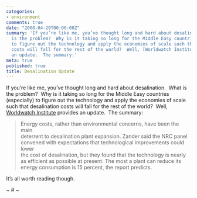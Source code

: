 ```yaml
---
categories:
- environment
comments: true
date: "2008-04-29T00:00:00Z"
summary: 'If you’re like me, you’ve thought long and hard about desalination.  What
  is the problem?  Why is it taking so long for the Middle Easy countries (especially)
  to figure out the technology and apply the economies of scale such that desalination
  costs will fall for the rest of the world?  Well, [Worldwatch Institute][1] provides
  an update.  The summary:'
meta: true
published: true
title: Desalination Update
---
```


If you’re like me, you’ve thought long and hard about desalination.  What is the problem?  Why is it taking so long for the Middle Easy countries (especially) to figure out the technology and apply the economies of scale such that desalination costs will fall for the rest of the world?  Well, [Worldwatch Institute][1] provides an update.  The summary: 

 [1]: http://www.worldwatch.org/node/5720 "Desalination Raises Environmental, Cost Concerns | Worldwatch Institute"

> Energy costs, rather than environmental concerns, have been the main  
> deterrent to desalination plant expansion. Zander said the NRC panel  
> convened with expectations that technological improvements could lower  
> the cost of desalination, but they found that the technology is nearly  
> as efficient as possible at present. The most a plant can reduce its  
> energy consumption is 15 percent, the report predicts.

It’s all worth reading though.

~ # ~